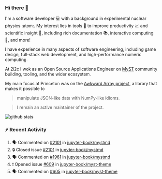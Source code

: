 ### Hi there 👋 

I'm a software developer 💻 with a background in experimental nuclear physics :atom:. My interest lies in tools :wrench: to improve productivity :chart_with_upwards_trend: and scientific insight :telescope:, including rich documentation 📚, interactive computing 🧮, and more! 

I have experience in many aspects of software engineering, including game design, full-stack web development, and high-performance numeric computing. 

At 2i2c I wok as an Open Source Applications Engineer on [MyST](https://github.com/jupyter-book/mystmd) community building, tooling, and the wider ecosystem. 

My main focus at Princeton was on the [Awkward Array project](awkward-array.org/), a library that makes it possible to 
> manipulate JSON-like data with NumPy-like idioms.

> I remain an active maintainer of the project. 

![github stats](https://github-readme-stats.vercel.app/api?username=agoose77&show_icons=true&hide_rank=true&hide_title=true&bg_color=30,e76445,904e95&text_color=efe3ec&icon_color=efe3ec)
<!--
**agoose77/agoose77** is a ✨ _special_ ✨ repository because its `README.md` (this file) appears on your GitHub profile.

Here are some ideas to get you started:

- 🔭 I’m currently working on ...
- 🌱 I’m currently learning ...
- 👯 I’m looking to collaborate on ...
- 🤔 I’m looking for help with ...
- 💬 Ask me about ...
- 📫 How to reach me: ...
- 😄 Pronouns: ...
- ⚡ Fun fact: ...
-->

### :zap: Recent Activity

<!--START_SECTION:activity-->
1. 🗣 Commented on [#2101](https://github.com/jupyter-book/mystmd/issues/2101#issuecomment-2972759136) in [jupyter-book/mystmd](https://github.com/jupyter-book/mystmd)
2. 🔒 Closed issue [#2101](https://github.com/jupyter-book/mystmd/issues/2101) in [jupyter-book/mystmd](https://github.com/jupyter-book/mystmd)
3. 🗣 Commented on [#1961](https://github.com/jupyter-book/mystmd/pull/1961#issuecomment-2967149625) in [jupyter-book/mystmd](https://github.com/jupyter-book/mystmd)
4. ❗ Opened issue [#609](https://github.com/jupyter-book/myst-theme/issues/609) in [jupyter-book/myst-theme](https://github.com/jupyter-book/myst-theme)
5. 🗣 Commented on [#605](https://github.com/jupyter-book/myst-theme/pull/605#issuecomment-2967020383) in [jupyter-book/myst-theme](https://github.com/jupyter-book/myst-theme)
<!--END_SECTION:activity-->
